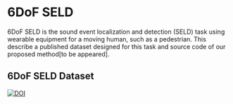 # 6DoF SELD
6DoF SELD is the sound event localization and detection (SELD) task using wearable equipment for a moving human, such as a pedestrian. 
This describe a published dataset designed for this task and source code of our proposed method[to be appeared].
## 6DoF SELD Dataset
[![DOI](https://zenodo.org/badge/DOI/10.5281/zenodo.10473531.svg)](https://doi.org/10.5281/zenodo.10473531)

